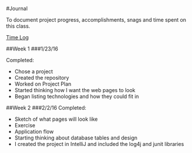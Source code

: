 #Journal

To document project progress, accomplishments, snags and time spent on this class.

[Time Log](TimeLog.md)

##Week 1
###1/23/16

Completed:
* Chose a project 
* Created the repository
* Worked on Project Plan
* Started thinking how I want the web pages to look 
* Began listing technologies and how they could fit in


##Week 2
###2/2/16
Completed:
* Sketch of what pages will look like
* Exercise
* Application flow
* Starting thinking about database tables and design
* I created the project in IntelliJ and included the log4j and junit libraries